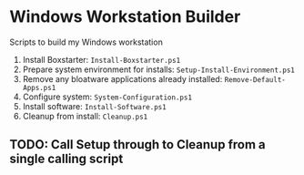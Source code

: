 # Windows Workstation Builder

Scripts to build my Windows workstation

1. Install Boxstarter: `Install-Boxstarter.ps1`
2. Prepare system environment for installs: `Setup-Install-Environment.ps1`
3. Remove any bloatware applications already installed: `Remove-Default-Apps.ps1`
4. Configure system: `System-Configuration.ps1`
5. Install software: `Install-Software.ps1`
6. Cleanup from install: `Cleanup.ps1`

## TODO: Call Setup through to Cleanup from a single calling script
